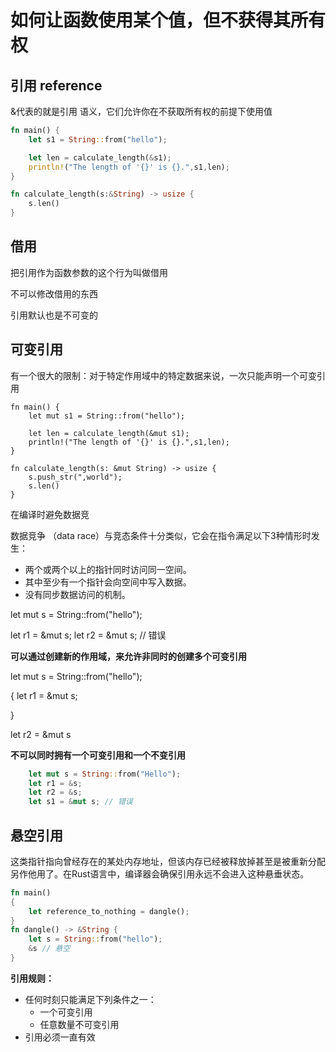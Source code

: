 # 如何让函数使用某个值，但不获得其所有权

## 引用 reference

&代表的就是引用 语义，它们允许你在不获取所有权的前提下使用值

```rust
fn main() {
    let s1 = String::from("hello");

    let len = calculate_length(&s1);
    println!("The length of '{}' is {}.",s1,len);
}

fn calculate_length(s:&String) -> usize {
    s.len()
}
```

## **借用**

把引用作为函数参数的这个行为叫做借用

不可以修改借用的东西

引用默认也是不可变的

## **可变引用**

有一个很大的限制：对于特定作用域中的特定数据来说，一次只能声明一个可变引用

```
fn main() {
    let mut s1 = String::from("hello");

    let len = calculate_length(&mut s1);
    println!("The length of '{}' is {}.",s1,len);
}

fn calculate_length(s: &mut String) -> usize {
    s.push_str(",world");
    s.len()
}
```

在编译时避免数据竞

数据竞争 （data race）与竞态条件十分类似，它会在指令满足以下3种情形时发生：

* 两个或两个以上的指针同时访问同一空间。
* 其中至少有一个指针会向空间中写入数据。
* 没有同步数据访问的机制。

let mut s = String::from("hello");

let r1 = \&mut s; let r2 = \&mut s; // 错误

**可以通过创建新的作用域，来允许非同时的创建多个可变引用**

let mut s = String::from("hello");

{ let r1 = \&mut s;

}

let r2 = \&mut s

**不可以同时拥有一个可变引用和一个不变引用**

```rust
    let mut s = String::from("Hello");
    let r1 = &s;
    let r2 = &s;
    let s1 = &mut s; // 错误
```

## 悬空引用

这类指针指向曾经存在的某处内存地址，但该内存已经被释放掉甚至是被重新分配另作他用了。在Rust语言中，编译器会确保引用永远不会进入这种悬垂状态。

```rust
fn main()
{ 
    let reference_to_nothing = dangle(); 
} 
fn dangle() -> &String { 
    let s = String::from("hello"); 
    &s // 悬空
}
```

**引用规则：**

* 任何时刻只能满足下列条件之一：
  * 一个可变引用
  * 任意数量不可变引用
* 引用必须一直有效

